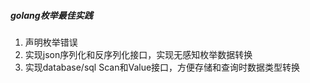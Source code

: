 ##### golang枚举最佳实践
1. 声明枚举错误
2. 实现json序列化和反序列化接口，实现无感知枚举数据转换
3. 实现database/sql Scan和Value接口，方便存储和查询时数据类型转换